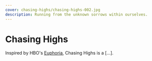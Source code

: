 ```yaml
---
cover: chasing-highs/chasing-highs-002.jpg
description: Running from the unknown sorrows within ourselves.
---
```


# Chasing Highs

Inspired by HBO's [Euphoria](https://www.hbo.com/euphoria), Chasing Highs is a \[...].
